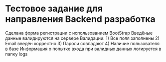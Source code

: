 # Тестовое задание для направления Backend разработка

Сделана форма регистрации с использованием BootStrap
Введёные данные валидируются на сервере
    Валидации:
        1) Все поля заполнены
        2) Еmail введён корректно
        3) Пароли совпадают
        4) Наличие пользователя в базе
Информация о попытке входа при валидных данных логируется в папку logs